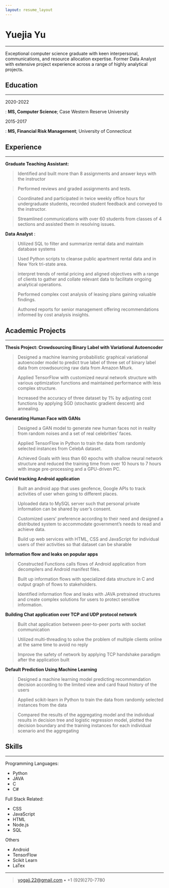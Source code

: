 ```yaml
---
layout: resume_layout
---
```



Yuejia Yu
============

----

Exceptional computer science graduate with keen interpersonal, communications, and resource allocation expertise. Former Data Analyst with extensive project experience across a range of highly analytical projects. 

>

Education
---------

---

2020-2022

: **MS, Computer Science**; Case Western Reserve University 

2015-2017

: **MS, Financial Risk Management**; University of Connecticut

Experience
----------

---

**Graduate Teaching Assistant:**

> Identified and built more than 8 assignments and answer keys with the instructor

> Performed reviews and graded assignments and tests. 

> Coordinated and participated in twice weekly office hours for undergraduate students, recorded student feedback and conveyed to the instructor. 

> Streamlined communications with over 60 students from classes of 4 sections and assisted them in resolving issues. 

**Data Analyst** :

> Utilized SQL to filter and summarize rental data and maintain database systems

> Used Python scripts to cleanse public apartment rental data and in New York tri-state area.

> interpret trends of rental pricing and aligned objectives with a range of clients to gather and collate relevant data to facilitate ongoing analytical operations.

> Performed complex cost analysis of leasing plans gaining valuable findings. 

> Authored reports for senior management offering recommendations informed by cost analysis     insights. 

Academic Projects
--------------------

---

**Thesis Project: Crowdsourcing Binary Label with Variational Autoencoder**

> Designed a machine learning probabilistic graphical variational     autoencoder model to predict true label of three set of binary label data from crowdsourcing raw data from Amazon Mturk.

> Applied TensorFlow with customized neural network structure with various optimization functions and maintained performance with less complex structure.

> Increased the accuracy of three dataset by 1% by adjusting cost functions by applying SGD (stochastic gradient descent) and annealing. 

**Generating Human Face with GANs**

> Designed a GAN model to generate new human faces not in reality from random noises  and a set of real celebrities’ faces.

> Applied TensorFlow in Python to train the data from randomly selected instances from CelebA dataset.

> Achieved Goals with less than 60 epochs with shallow neural network structure and reduced the training time from over 10 hours to 7 hours with image pre-processing and a GPU-driven PC. 

**Covid tracking Android application**

> Built an android app that uses geofence, Google APIs to track activities of user when going to different places.

> Uploaded data to MySQL server such that personal private information can be shared by user’s consent. 

> Customized users’ preference according to their need and designed a distributed system to  accommodate government’s needs to read and achieve data.

> Build up web services with HTML, CSS and JavaScript for individual users of their activities so that dataset can be sharable 

**Information flow and leaks on popular apps**

> Constructed Functions calls flows of Android application from decompilers and Android manifest files.

> Built up information flows with specialized data structure in C and output graph of flows to stakeholders.

> Identified information flow and leaks with JAVA pretrained structures and create complex solutions for users to protect sensitive information.

**Building Chat application over TCP and UDP protocol network**

> Built chat application between peer-to-peer ports with socket communication

> Utilized multi-threading to solve the problem of multiple clients online at the same time to avoid no reply

> Improve the safety of network by applying TCP handshake paradigm after the application built

 **Default Prediction Using Machine Learning**                                                                                                                                              

> Designed a machine learning model predicting recommendation decision according to the limited view and card fraud history of the users 

> Applied scikit-learn in Python to train the data from randomly selected instances from the data

> Compared the results of the aggregating model and the individual results in decision tree and logistic regression model, plotted the decision boundary and the training instances for each individual scenario and the aggregating 

Skills
----------------------------------------

---

Programming Languages:

* Python
* JAVA
* C
* C#

Full Stack Related:
* CSS
* JavaScript
* HTML
* Node.js
* SQL

Others
* Android
* TensorFlow
* Scikit Learn
* LaTex

----

> <yogajj.22@gmail.com> • +1 (929)270-7780 